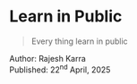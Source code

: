 # Learn in Public
> Every thing learn in public 


Author: Rajesh Karra <br>
Published: 22<sup>nd</sup> April, 2025 





